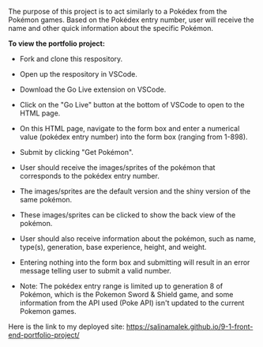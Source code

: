 The purpose of this project is to act similarly to a Pokédex from the Pokémon games. Based on the Pokédex entry number, user will receive the name and other quick information about the specific Pokémon.

**To view the portfolio project:**
-   Fork and clone this respository.
-   Open up the respository in VSCode.
-   Download the Go Live extension on VSCode.
-   Click on the "Go Live" button at the bottom of VSCode to open to the HTML page.
-   On this HTML page, navigate to the form box and enter a numerical value (pokédex entry number) into the form box (ranging from 1-898).
- Submit by clicking "Get Pokémon".
- User should receive the images/sprites of the pokémon that corresponds to the pokédex entry number.
- The images/sprites are the default version and the shiny version of the same pokémon.
- These images/sprites can be clicked to show the back view of the pokémon.
- User should also receive information about the pokémon, such as name, type(s), generation, base experience, height, and weight.
- Entering nothing into the form box and submitting will result in an error message telling user to submit a valid number.

- Note: The pokédex entry range is limited up to generation 8 of Pokémon, which is the Pokemon Sword & Shield game, and some information from the API used (Poke API) isn't updated to the current Pokemon games.

Here is the link to my deployed site:
https://salinamalek.github.io/9-1-front-end-portfolio-project/
